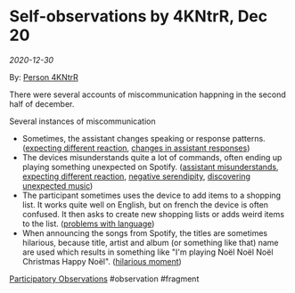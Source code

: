 # Self-observations by 4KNtrR, Dec 20
*2020-12-30*

By: [Person 4KNtrR](data/people/Person%204KNtrR.md)

There were several accounts of miscommunication happning in the second half of december.

Several instances of miscommunication

- Sometimes, the assistant changes speaking or response patterns. ([expecting different reaction](output/codes/expecting%20different%20reaction.md), [changes in assistant responses](output/codes/changes%20in%20assistant%20responses.md))
- The devices misunderstands quite a lot of commands, often ending up playing something unexpected on Spotify. ([assistant misunderstands](output/codes/assistant%20misunderstands.md), [expecting different reaction](output/codes/expecting%20different%20reaction.md), [negative serendipity](negative%20serendipity), [discovering unexpected music](output/codes/discovering%20unexpected%20music.md))
- The participant sometimes uses the device to add items to a shopping list. It works quite well on English, but on french the device is often confused. It then asks to create new shopping lists or adds weird items to the list. ([problems with language](output/codes/problems%20with%20language.md))
- When announcing the songs from Spotify, the titles are sometimes hilarious, because title, artist and album (or something like that) name are used which results in something like "I'm playing Noël Noël Noël Christmas Happy Noël". ([hilarious moment](output/codes/hilarious%20moment.md))

[Participatory Observations](data/Participatory%20Observations.md) #observation #fragment